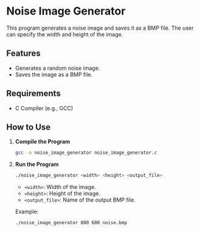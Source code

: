 # Noise Image Generator

This program generates a noise image and saves it as a BMP file. The user can specify the width and height of the image.

## Features

- Generates a random noise image.
- Saves the image as a BMP file.

## Requirements

- C Compiler (e.g., GCC)

## How to Use

1. **Compile the Program**

    ```sh
    gcc -o noise_image_generator noise_image_generator.c
    ```

2. **Run the Program**

    ```sh
    ./noise_image_generator <width> <height> <output_file>
    ```

    - `<width>`: Width of the image.
    - `<height>`: Height of the image.
    - `<output_file>`: Name of the output BMP file.

    Example:

    ```sh
    ./noise_image_generator 800 600 noise.bmp
    ```



